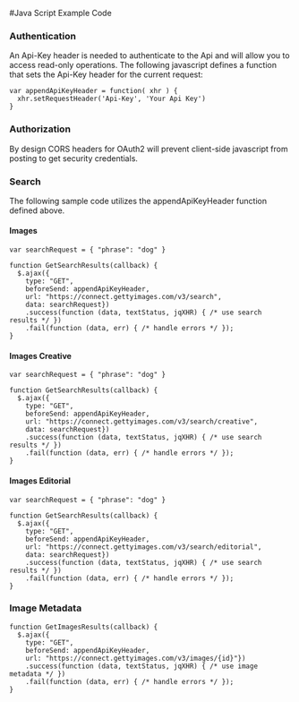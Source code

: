 #Java Script Example Code

### Authentication

An Api-Key header is needed to authenticate to the Api and will allow you to access read-only operations. The following javascript defines a function that sets the Api-Key header for the current request:

    var appendApiKeyHeader = function( xhr ) {
      xhr.setRequestHeader('Api-Key', 'Your Api Key')
    }

### Authorization

By design CORS headers for OAuth2 will prevent client-side javascript from posting to get security credentials.

### Search

The following sample code utilizes the appendApiKeyHeader function defined above.

#### Images

    var searchRequest = { "phrase": "dog" }

    function GetSearchResults(callback) {
      $.ajax({
        type: "GET",
        beforeSend: appendApiKeyHeader,
        url: "https://connect.gettyimages.com/v3/search",
        data: searchRequest})
        .success(function (data, textStatus, jqXHR) { /* use search results */ })
        .fail(function (data, err) { /* handle errors */ });
    }

#### Images Creative

    var searchRequest = { "phrase": "dog" }

    function GetSearchResults(callback) {
      $.ajax({
        type: "GET",
        beforeSend: appendApiKeyHeader,
        url: "https://connect.gettyimages.com/v3/search/creative",
        data: searchRequest})
        .success(function (data, textStatus, jqXHR) { /* use search results */ })
        .fail(function (data, err) { /* handle errors */ });
    }

#### Images Editorial

    var searchRequest = { "phrase": "dog" }

    function GetSearchResults(callback) {
      $.ajax({
        type: "GET",
        beforeSend: appendApiKeyHeader,
        url: "https://connect.gettyimages.com/v3/search/editorial",
        data: searchRequest})
        .success(function (data, textStatus, jqXHR) { /* use search results */ })
        .fail(function (data, err) { /* handle errors */ });
    }

### Image Metadata

    function GetImagesResults(callback) {
      $.ajax({
        type: "GET",
        beforeSend: appendApiKeyHeader,
        url: "https://connect.gettyimages.com/v3/images/{id}"})
        .success(function (data, textStatus, jqXHR) { /* use image metadata */ })
        .fail(function (data, err) { /* handle errors */ });
    }